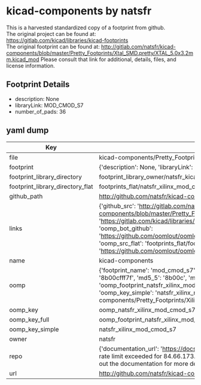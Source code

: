 # kicad-components by natsfr  
This is a harvested standardized copy of a footprint from github.  
The original project can be found at:  
https://gitlab.com/kicad/libraries/kicad-footprints  
The original footprint can be found at:
http://gitlab.com/natsfr/kicad-components/blob/master/Pretty_Footprints/Xtal_SMD.pretty/XTAL_5.0x3.2mm.kicad_mod
Please consult that link for additional, details, files, and license information.  
## Footprint Details
* description: None  
* libraryLink: MOD_CMOD_S7  
* number_of_pads: 36  
## yaml dump  
| Key | Value |  
| --- | --- |  
| file | kicad-components/Pretty_Footprints/Xilinx.pretty/MOD_CMOD_S7.kicad_mod |  
| footprint | {'description': None, 'libraryLink': 'MOD_CMOD_S7', 'number_of_pads': 36} |  
| footprint_library_directory | footprint_library_owner/natsfr_kicad-components |  
| footprint_library_directory_flat | footprints_flat/natsfr_xilinx_mod_cmod_s7/working |  
| github_path | http://github.com/natsfr/kicad-components/blob/master/Pretty_Footprints/Xilinx.pretty/MOD_CMOD_S7.kicad_mod |  
| links | {'github_src': 'http://gitlab.com/natsfr/kicad-components/blob/master/Pretty_Footprints/Xtal_SMD.pretty/XTAL_5.0x3.2mm.kicad_mod', 'github_src_repo': 'https://gitlab.com/kicad/libraries/kicad-footprints', 'oomp_bot': 'footprints/natsfr_xilinx_mod_cmod_s7/working', 'oomp_bot_github': 'https://github.com/oomlout/oomlout_oomp_footprint_bot/tree/main/footprints/natsfr_xilinx_mod_cmod_s7/working', 'oomp_src_flat': 'footprints_flat/footprints_flat/natsfr_xilinx_mod_cmod_s7/working', 'oomp_src_flat_github': 'https://github.com/oomlout/oomlout_oomp_footprint_src/tree/main/footprints_flat/natsfr_xilinx_mod_cmod_s7/working'} |  
| name | kicad-components |  
| oomp | {'footprint_name': 'mod_cmod_s7', 'library_name': 'xilinx', 'md5': '8b00cfff7f596ef6d459ae5b3e2495b7', 'md5_10': '8b00cfff7f', 'md5_5': '8b00c', 'md5_6': '8b00cf', 'oomp_key': 'oomp_natsfr_xilinx_mod_cmod_s7', 'oomp_key_extra': 'oomp_footprint_natsfr_xilinx_mod_cmod_s7', 'oomp_key_full': 'oomp_footprint_natsfr_xilinx_mod_cmod_s7_8b00cf', 'oomp_key_simple': 'natsfr_xilinx_mod_cmod_s7', 'original_filename': 'kicad-components/Pretty_Footprints/Xilinx.pretty/MOD_CMOD_S7.kicad_mod', 'owner_name': 'natsfr'} |  
| oomp_key | oomp_natsfr_xilinx_mod_cmod_s7 |  
| oomp_key_full | oomp_footprint_natsfr_xilinx_mod_cmod_s7 |  
| oomp_key_simple | natsfr_xilinx_mod_cmod_s7 |  
| owner | natsfr |  
| repo | {'documentation_url': 'https://docs.github.com/rest/overview/resources-in-the-rest-api#rate-limiting', 'message': "API rate limit exceeded for 84.66.173.59. (But here's the good news: Authenticated requests get a higher rate limit. Check out the documentation for more details.)"} |  
| url | http://github.com/natsfr/kicad-components |  

